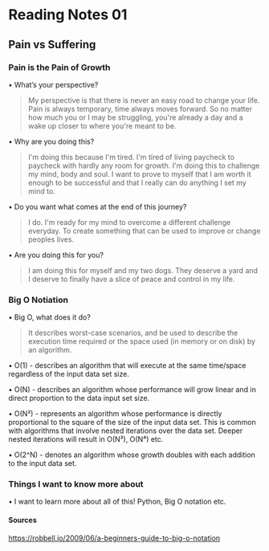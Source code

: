 # Reading Notes 01

## Pain vs Suffering

### Pain is the Pain of Growth

• What’s your perspective?

  > My perspective is that there is never an easy road to change your life. Pain is always temporary, time always moves forward. So no matter how much you or I may be struggling, you're already a day and a wake up closer to where you're meant to be.

• Why are you doing this?

  > I'm doing this because I'm tired. I'm tired of living paycheck to paycheck with hardly any room for growth. I'm doing this to challenge my mind, body and soul. I want to prove to myself that I am worth it enough to be successful and that I really can do anything I set my mind to.

• Do you want what comes at the end of this journey?

  > I do. I'm ready for my mind to overcome a different challenge everyday. To create something that can be used to improve or change peoples lives.

• Are you doing this for you?

  > I am doing this for myself and my two dogs. They deserve a yard and I deserve to finally have a slice of peace and control in my life.

### Big O Notiation

• Big O, what does it do?
  > It describes worst-case scenarios, and be used to describe the execution time required or the space used (in memory or on disk) by an algorithm.

• O(1) - describes an algorithm that will execute at the same time/space regardless of the input data set size.

• O(N) - describes an algorithm whose performance will grow linear and in direct proportion to the data input set size.

• O(N²) - represents an algorithm whose performance is directly proportional to the square of the size of the input data set. This is common with algorithms that involve nested iterations over the data set. Deeper nested iterations will result in O(N³), O(N⁴) etc.

• O(2^N) - denotes an algorithm whose growth doubles with each addition to the input data set.

### Things I want to know more about

• I want to learn more about all of this! Python, Big O notation etc.

#### Sources

https://robbell.io/2009/06/a-beginners-guide-to-big-o-notation
